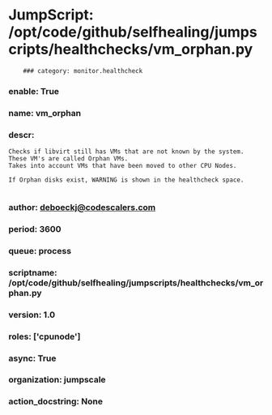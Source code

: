 
# JumpScript: /opt/code/github/selfhealing/jumpscripts/healthchecks/vm_orphan.py
        ### category: monitor.healthcheck
### enable: True
### name: vm_orphan
### descr: 
```
Checks if libvirt still has VMs that are not known by the system. These VM's are called Orphan VMs.
Takes into account VMs that have been moved to other CPU Nodes.

If Orphan disks exist, WARNING is shown in the healthcheck space.


```
### author: deboeckj@codescalers.com
### period: 3600
### queue: process
### scriptname: /opt/code/github/selfhealing/jumpscripts/healthchecks/vm_orphan.py
### version: 1.0
### roles: ['cpunode']
### async: True
### organization: jumpscale
### action_docstring: None
